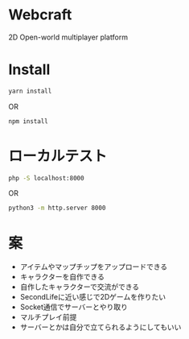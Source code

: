 # Webcraft

2D Open-world multiplayer platform

# Install

```bash
yarn install
```

OR
```bash
npm install
```

# ローカルテスト
```bash
php -S localhost:8000
```
OR
```bash
python3 -m http.server 8000
```

# 案

* アイテムやマップチップをアップロードできる
* キャラクターを自作できる
* 自作したキャラクターで交流ができる
* SecondLifeに近い感じで2Dゲームを作りたい
* Socket通信でサーバーとやり取り
* マルチプレイ前提
* サーバーとかは自分で立てられるようにしてもいい
